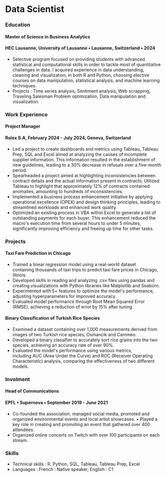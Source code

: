 # Data Scientist

### Education
#### Master of Science in Business Analytics
#### HEC Lausanne, University of Lausanne • Lausanne, Switzerland • 2024
- Selective program focused on providing students with advanced statistical and computational skills in order to tackle most of quantitative challenges in data. I acquired experience in data
understanding, cleaning and visualization, in both R and Python, choosing elective courses on data manipulation, statistical analysis, and machine learning techniques.
- Projects : Time series analysis, Sentiment analysis, Web scrapping, Traveling Salesman Problem optimization, Data manipulation and visualization.

### Work Experience
#### Project Manager

#### Rolex S.A, February 2024 - July 2024, Geneva, Switzerland

- Led a project to create dashboards and metrics using Tableau, Tableau Prep, SQL and Excel aimed at analyzing the causes of incomplete supplier information. This information resulted in the establishment of new guidelines, leading to a 30% decrease in refusals over a five-month period.
- Spearheaded a project aimed at highlighting inconsistencies between contract details and the actual information present in contracts; Utilized Tableau to highlight that approximately 12% of contracts contained anomalies, amounting to hundreds of inconsistencies. 
- Implemented a business process enhancement initiative by applying operational excellence (OPEX) and design thinking principles, leading to streamlined workloads and enhanced work quality.
- Optimized an existing process in VBA within Excel to generate a list of outstanding payments for each buyer. This enhancement reduced the macro's execution time from several hours to under 5 minutes, significantly improving efficiency and freeing up time for other tasks.

### Projects
#### Taxi Fare Prediction in Chicago
- Trained a linear regression model using a real-world dataset containing thousands of taxi trips to predict taxi fare prices in Chicago, Illinois.
- Developed skills in reading and analyzing .csv files using pandas and creating visualizations with Python libraries like Matplotlib and Seaborn.
- Experimented with 5+ features to optimize the model's performance, adjusting hyperparameters for improved accuracy.
- Evaluated model performance through Root Mean Squared Error (RMSE), achieving a reduction of error by 15% after tuning.

#### Binary Classification of Turkish Rice Species
- Examined a dataset containing over 1,000 measurements derived from images of two Turkish rice species, Osmancik and Cammeo.
- Developed a binary classifier to accurately sort rice grains into the two species, achieving an accuracy rate of over 90%.
- Evaluated the model's performance using various metrics, including AUC (Area Under the Curve) and ROC (Receiver Operating Characteristic) analysis, comparing the effectiveness of two different models.


### Involment
#### Head of Communications

#### EPFL • Supernova • September 2019 - June 2021

- Co-founded the association, managed social media, promoted and organized environmental events and local artist showcases. • Played a key role in creating and promoting an event that gathered over 400 attendees.
- Organized online concerts on Twitch with over 100 participants on each stream.

### Skills
- Technical skills : R, Python, SQL, Tableau, Tableau Prep, Excel 
- Languages : French : Native speaker, English : C1
